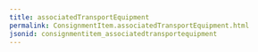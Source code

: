 ```yaml
---
title: associatedTransportEquipment
permalink: ConsignmentItem.associatedTransportEquipment.html
jsonid: consignmentitem_associatedtransportequipment
---
```

